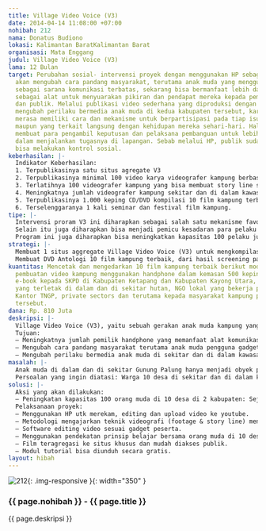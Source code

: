 ```yaml
---
title: Village Video Voice (V3)
date: 2014-04-14 11:08:00 +07:00
nohibah: 212
nama: Donatus Budiono
lokasi: Kalimantan BaratKalimantan Barat
organisasi: Mata Enggang
judul: Village Video Voice (V3)
lama: 12 Bulan
target: Perubahan sosial- intervensi proyek dengan menggunakan HP sebagai media utama
  akan mengubah cara pandang masyarakat, terutama anak muda yang menggunakan HP hanya
  sebagai sarana komunikasi terbatas, sekarang bisa bermanfaat lebih dari itu, yaitu
  sebagai alat untuk menyuarakan pikiran dan pendapat mereka kepada pemangku kepentingan
  dan publik. Melalui publikasi video sederhana yang diproduksi dengan HP, juga akan
  mengubah perilaku bermedia anak muda di kedua kabupaten tersebut, karena mereka
  merasa memiliki cara dan mekanisme untuk berpartisipasi pada tiap isu konservasi,
  maupun yang terkait langsung dengan kehidupan mereka sehari-hari. Hal ini juga akan
  membuat para pengambil keputusan dan pelaksana pembanguan untuk lebih berhati-hati
  dalam menjalankan tugasnya di lapangan. Sebab melalui HP, publik sudah langsung
  bisa melakukan kontrol sosial.
keberhasilan: |-
  Indikator Keberhasilan:
  1. Terpublikasinya satu situs agregate V3
  2. Terpublikasinya minimal 100 video karya videografer kampung berbasis HP di youtube.
  3. Terlatihnya 100 videografer kampung yang bisa membuat story line sederhana, merekam, mengedit videonya dengan HP dan meng-upload ke internet.
  4. Meningkatnya jumlah videografer kampung sekitar dan di dalam kawasan TNGP dari 1 menjadi 100 orang
  5. Terpublikasinya 1.000 keping CD/DVD kompilasi 10 film kampung terbaik berikut tutorial pembuatan video kampung menggunakan HP.
  6. Terselenggaranya 1 kali seminar dan festival film kampung.
tipe: |-
  Intervensi proram V3 ini diharapkan sebagai salah satu mekanisme favorit sebagai visual media bagi orang muda untuk menyampaikan pendapat mereka, kritik bahkan pikiran mereka supaya didengar, terutama tentang bagaimana seharusnya pembangunan yang terkait dengan isu konservasi di desa mereka dilakukan dengan semestinya.
  Selain itu juga diharapkan bisa menjadi pemicu kesadaran para pelaku jurnalisme warga berbasis video di level desa, kabupaten, nasional bahkan internasional untuk bisa berpartisipasi aktif dalam mengawasi kawasan TNGP yang bukan saja menjadi milik warga setempat, tetapi juga menjadi warisan dunia karena keanekaragaman hayati yang terdapat di dalamnya, termasuk ribuan orangutan.
  Program ini juga diharapkan bisa meningkatkan kapasitas 100 pelaku jurnalisme warga berbasis video handphone, yang sangat gampang dibuat dan dipublikasikan melalui internet.
strategi: |-
  Membuat 1 situs aggregate Village Video Voice (V3) untuk mengkompilasi publikasi video para videomaker kampung.
  Membuat DVD Antologi 10 film kampung terbaik, dari hasil screening pada tingkat kabupaten.
kuantitas: Mencetak dan mengedarkan 10 film kampung terbaik berikut modul tutorial
  pembuatan video kampung menggunakan handphone dalam kemasan 500 keping CD/VCD maupun
  e-book kepada SKPD di Kabupaten Ketapang dan Kabupaten Kayong Utara, 15 kepala desa
  yang terletak di dalam dan di sekitar hutan, NGO lokal yang bekerja pada isu konservasi,
  Kantor TNGP, private sectors dan terutama kepada masyarakat kampung pemilik film
  tersebut.
dana: Rp. 810 Juta
deskripsi: |-
  Village Video Voice (V3), yaitu sebuah gerakan anak muda kampung yang menggunakan video dari seluler (handphone) untuk menyuarakan berbagai persoalan maupun ide mereka terkait dengan isu konservasi Taman Nasional Gunung Palung (TNGP) yang terletak di Kabupaten Kayong Utara dan Ketapang, Provinsi Kalimantan Barat. Karena itu, proyek ini akan dilaksanakan di 10 desa yang berada dan di dalam sekitar kawasan TNGP di 2 kabupaten tersebut.
  Tujuan:
  – Meningkatnya jumlah pemilik handphone yang memanfaat alat komunikasi tersebut untuk membuat video tentang persoalan dan ide terkait konservasi Taman Nasional Gunung Palong di Kabupaten Kayong Utara dan Kabupaten Ketapang, Provinsi Kalimantan Barat melalui media sosial di internet.
  – Mengubah cara pandang masyarakat terutama anak muda pengguna gadget (handphone) yang selama ini hanya untuk berkomunikasi saja (SMS dan telepon), sekarang menjadikannya sebagai media untuk menyuarakan pikiran, pendapat, dan gagasan kepada pemangku kepentingan, serta publik secara luas.
  – Mengubah perilaku bermedia anak muda di sekitar dan di dalam kawasan TNGP, di Kabupaten Kayong Utara dan Kabupaten Ketapang.
masalah: |-
  Anak muda di dalam dan di sekitar Gunung Palung hanya menjadi obyek program pemerintah. NGO yang bekerja pada isu konservasi belum maksimal melibatkan mereka. Padahal merekalah pewaris kawasan konservasi yang ditetapkan Menhut melalui SK 721/Menhut-II/2010. Kendati HP dan internet masuk kampung, mereka belum memanfaatkan sebagai sarana penyampaian pendapat. Meski merekam video via HP, hanya sebatas iseng (Assesment Mata Enggang, 14-16 Des 2013, saat Community Jurnalistic Training oleh USAID IFACS di Sukadana). Mata Enggang (ME) mengembangkan jurnalisme kampung oleh Alexander Mering (2007). ME bersama anak muda di Sui. Ambawang (Kubu Raya) dan Sukadana (Kayong Utara) membuat film sederhana menggunakan HP untuk komunitas.
  Persoalan yang ingin diatasi: Warga 10 desa di sekitar dan di dalam kawasan TNGP belum punya media untuk menyampaikan pendapat, ide, dan kontrol terhadap kebijakan TNGP. HP untuk SMS, menelepon, foto dan video hanya narsis. Media belum memberi ruang bagi orang muda.
solusi: |-
  Aksi yang akan dilakukan:
  – Peningkatan kapasitas 100 orang muda di 10 desa di 2 kabupaten: Sejahtera, Simpang Tiga, Sutra, Pampang Harapan, Pangkalan Buton, Harapan Mulia, Benawai Agung, Sedahan, Seponti Jaya dan Rantau Panjang.
  Pelaksanaan proyek:
  – Menggunakan HP utk merekam, editing dan upload video ke youtube.
  – Metodologi mengajarkan teknik videografi (footage & story line) menggunakan jurnalisme kampung yang menekankan isu lokal dengan memodifikasi 5W+H jadi ADISIKAMBA (Apa, Di mana, Siapa, Kapan, Mengapa, Bagaimana).
  – Software editing video sesuai gadget peserta.
  – Menggunakan pendekatan prinsip belajar bersama orang muda di 10 desa, yang tergabung di sispala sekolah, multistakeholder forum yang diinisiasi USAID IFACS, dan anak muda binaan NGO lokal. Kegiatan dimulai screening tingkat desa, memunculkan 5 nominasi film, lalu seminar & Festival Film Kampung.
  – Film teragregasi ke situs khusus dan mudah diakses publik.
  – Modul tutorial bisa diunduh secara gratis.
layout: hibah
---
```


![212](/static/img/hibahcms/212.png){: .img-responsive }{: width="350" }

### {{ page.nohibah }} - {{ page.title }}

{{ page.deskripsi }}
